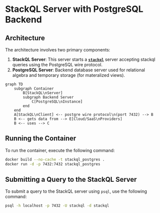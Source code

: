 # StackQL Server with PostgreSQL Backend

## Architecture

The architecture involves two primary components:

1. **StackQL Server**: This server starts a [__`stackql`__](https://github.com/stackql/stackql) server accepting stackql queries using the PostgreSQL wire protocol.
2. **PostgreSQL Server**: Backend database server used for relational algebra and temporary storage (for materalized views).

```mermaid
graph TD
    subgraph Container
        B[StackQL\nServer]
        subgraph Backend Server
            C[PostgreSQL\nInstance]
        end
    end
    A[StackQL\nClient] <-- postgre wire protocol\n(port 7432) --> B
    B <-- gets data from --> E[Cloud/SaaS\nProviders]
    B <-- uses --> C
```

## Running the Container

To run the container, execute the following command:

```bash
docker build --no-cache -t stackql_postgres .
docker run -d -p 7432:7432 stackql_postgres
```

## Submitting a Query to the StackQL Server

To submit a query to the StackQL server using `psql`, use the following command:

```bash
psql -h localhost -p 7432 -U stackql -d stackql
```

